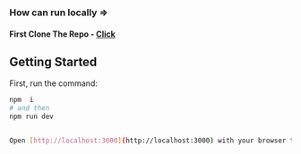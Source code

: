 ### How can run locally => 
#### First Clone The  Repo -   [Click](https://github.com/Razu-Biswas/multi-step-form-validation) 

## Getting Started

First, run the command:

```bash
npm  i 
# and then 
npm run dev


Open [http://localhost:3000](http://localhost:3000) with your browser to see the result.


